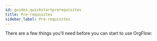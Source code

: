 ```yaml
---
id: guides_quickstartprerequisites
title: Pre-requisites
sidebar_label: Pre-requisites
---
```


There are a few things you'll need before you can start to use OrgFlow: